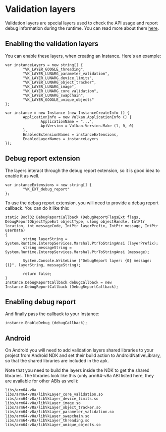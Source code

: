 # Validation layers

Validation layers are special layers used to check the API usage and report debug information during the runtime. You can read more about them [here](https://github.com/KhronosGroup/Vulkan-LoaderAndValidationLayers/blob/master/layers/README.md).

## Enabling the validation layers

You can enable these layers, when creating an Instance. Here's an example:

~~~~
var instanceLayers = new string[] {
        "VK_LAYER_GOOGLE_threading",
        "VK_LAYER_LUNARG_parameter_validation",
        "VK_LAYER_LUNARG_device_limits",
        "VK_LAYER_LUNARG_object_tracker",
        "VK_LAYER_LUNARG_image",
        "VK_LAYER_LUNARG_core_validation",
        "VK_LAYER_LUNARG_swapchain",
        "VK_LAYER_GOOGLE_unique_objects"
};

var instance = new Instance (new InstanceCreateInfo () {
        ApplicationInfo = new Vulkan.ApplicationInfo () {
                ApplicationName = "...",
                ApiVersion = Vulkan.Version.Make (1, 0, 0)
        },
        EnabledExtensionNames = instanceExtensions,
        EnabledLayerNames = instanceLayers
});
~~~~

## Debug report extension

The layers interact through the debug report extension, so it is good idea to enable it as well.

~~~~
var instanceExtensions = new string[] {
        "VK_EXT_debug_report"
};
~~~~

To use the debug report extension, you will need to provide a debug report callback. You can do it like this:

~~~~
static Bool32 DebugReportCallback (DebugReportFlagsExt flags, DebugReportObjectTypeExt objectType, ulong objectHandle, IntPtr location, int messageCode, IntPtr layerPrefix, IntPtr message, IntPtr userData)
{
        string layerString = System.Runtime.InteropServices.Marshal.PtrToStringAnsi (layerPrefix);
        string messageString = System.Runtime.InteropServices.Marshal.PtrToStringAnsi (message);

        System.Console.WriteLine ("DebugReport layer: {0} message: {1}", layerString, messageString);

        return false;
}
Instance.DebugReportCallback debugCallback = new Instance.DebugReportCallback (DebugReportCallback);
~~~~

## Enabling debug report

And finally pass the callback to your Instance:

~~~~
instance.EnableDebug (debugCallback);
~~~~

## Android

On Android you will need to add validation layers shared libraries to your project from Android NDK and set their build action to AndroidNativeLibrary, so that the shared libraries are included in the apk.

Note that you need to build the layers inside the NDK to get the shared libraries. The libraries look like this (only arm64-v8a ABI listed here, they are available for other ABIs as well):

~~~~
libs/arm64-v8a
libs/arm64-v8a/libVkLayer_core_validation.so
libs/arm64-v8a/libVkLayer_device_limits.so
libs/arm64-v8a/libVkLayer_image.so
libs/arm64-v8a/libVkLayer_object_tracker.so
libs/arm64-v8a/libVkLayer_parameter_validation.so
libs/arm64-v8a/libVkLayer_swapchain.so
libs/arm64-v8a/libVkLayer_threading.so
libs/arm64-v8a/libVkLayer_unique_objects.so
~~~~
